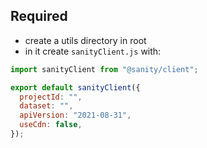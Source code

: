## Required

- create a utils directory in root
- in it create `sanityClient.js` with:

```js
import sanityClient from "@sanity/client";

export default sanityClient({
  projectId: "",
  dataset: "",
  apiVersion: "2021-08-31",
  useCdn: false,
});
```
